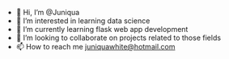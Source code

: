 - 👋 Hi, I’m @Juniqua
- 👀 I’m interested in learning data science
- 🌱 I’m currently learning flask web app development
- 💞️ I’m looking to collaborate on projects related to those fields
- 📫 How to reach me juniquawhite@hotmail.com

